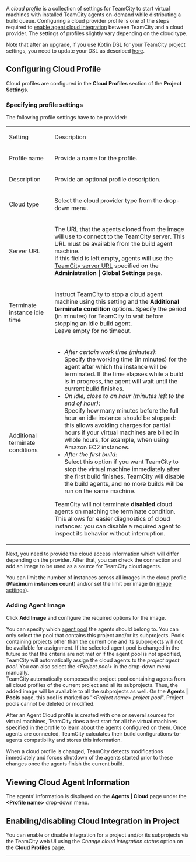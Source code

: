 [//]: # (title: Agent Cloud Profile)
[//]: # (auxiliary-id: Agent Cloud Profile)

A _cloud profile_ is a collection of settings for TeamCity to start virtual machines with installed TeamCity agents on-demand while distributing a build queue. Configuring a cloud provider profile is one of the steps required to [enable agent cloud integration](teamcity-integration-with-cloud-solutions.md) between TeamCity and a cloud provider. The settings of profiles slightly vary depending on the cloud type. 

<tip>

Note that after an upgrade, if you use Kotlin DSL for your TeamCity project settings, you need to update your DSL as described [here](upgrading-dsl.md).
</tip>

## Configuring Cloud Profile

Cloud profiles are configured in the __Cloud Profiles__ section of the __Project Settings__.

### Specifying profile settings

The following profile settings have to be provided:

<table><tr>

<td>

Setting


</td>

<td>

Description


</td></tr><tr>

<td>

Profile name


</td>

<td>

Provide a name for the profile.


</td></tr><tr>

<td>

Description


</td>

<td>

Provide an optional profile description.


</td></tr><tr>

<td>

Cloud type


</td>

<td>

Select the cloud provider type from the drop-down menu.


</td></tr><tr>

<td>

Server URL


</td>

<td>

The URL that the agents cloned from the image will use to connect to the TeamCity server. This URL must be available from the build agent machine.   
If this field is left empty, agents will use the [TeamCity server URL](configuring-server-url.md) specified on the __Administration | Global Settings__ page.


</td></tr><tr>

<td>

Terminate instance idle time


</td>

<td>

Instruct TeamCity to stop a cloud agent machine using this setting and the __Additional terminate condition__ options. Specify the period (in minutes) for TeamCity to wait before stopping an idle build agent.   
Leave empty for no timeout.


</td></tr><tr>

<td>

<anchor name="agent-terminate-condition"/>

Additional terminate conditions


</td>

<td>

* _After certain work time (minutes)_:   
Specify the working time (in minutes) for the agent after which the instance will be terminated. If the time elapses while a build is in progress, the agent will wait until the current build finishes.
* _On idle, close to an hour (minutes left to the end of hour)_:   
Specify how many minutes before the full hour an idle instance should be stopped: this allows avoiding charges for partial hours if your virtual machines are billed in whole hours, for example, when using Amazon EC2 instances.
* _After the first build_:   
Select this option if you want TeamCity to stop the virtual machine immediately after the first build finishes. TeamCity will disable the build agents, and no more builds will be run on the same machine.

<note>

TeamCity will not terminate __disabled__ cloud agents on matching the terminate condition. This allows for easier diagnostics of cloud instances: you can disable a required agent to inspect its behavior without interruption.

</note>

</td></tr></table>

Next, you need to provide the cloud access information which will differ depending on the provider. After that, you can check the connection and add an image to be used as a source for TeamCity cloud agents.

You can limit the number of instances across all images in the cloud profile (__Maximum instances count__) and/or set the limit per image (in [image settings](#Adding+Agent+Image)).

### Adding Agent Image

Click __Add Image__ and configure the required options for the image. 

You can specify which [agent pool](agent-pools.md) the agents should belong to. You can only select the pool that contains this project and/or its subprojects. Pools containing projects other than the current one and its subprojects will not be available for assignment. If the selected agent pool is changed in the future so that the criteria are not met or if the agent pool is not specified, TeamCity will automatically assign the cloud agents to the _project agent pool_. You can also select the _\<Project pool\>_ in the drop-down menu manually.   
TeamCity automatically composes the project pool containing agents from all cloud profiles of the current project and all its subprojects. Thus, the added image will be available to all the subprojects as well. On the __Agents | Pools__ page, this pool is marked as "_\<Project name\> project pool_". Project pools cannot be deleted or modified.

After an Agent Cloud profile is created with one or several sources for virtual machines, TeamCity does a test start for all the virtual machines specified in the profile to learn about the agents configured on them. Once agents are connected, TeamCity calculates their build configurations\-to\-agents compatibility and stores this information.

When a cloud profile is changed, TeamCity detects modifications immediately and forces shutdown of the agents started prior to these changes once the agents finish the current build.

## Viewing Cloud Agent Information

The agents' information is displayed on the __Agents | Cloud__ page under the __&lt;Profile name&gt;__ drop-down menu.

## Enabling/disabling Cloud Integration in Project

You can enable or disable integration for a project and/or its subprojects via the TeamCity web UI using the _Change cloud integration status_ option on the __Cloud Profiles__ page.

__ __